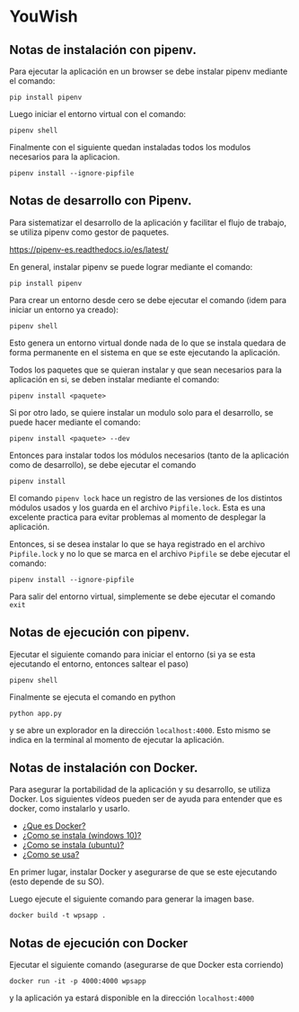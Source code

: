 # YouWish
## Notas de instalación con pipenv.

Para ejecutar la aplicación en un browser se debe instalar pipenv mediante el comando:

```
pip install pipenv
```

Luego iniciar el entorno virtual con el comando:
```
pipenv shell
```

Finalmente con el siguiente quedan instaladas todos los modulos necesarios para la aplicacion.
```
pipenv install --ignore-pipfile
```

## Notas de desarrollo con Pipenv.

Para sistematizar el desarrollo de la aplicación y facilitar el flujo de trabajo, se utiliza pipenv como gestor de paquetes. 

https://pipenv-es.readthedocs.io/es/latest/

En general, instalar pipenv se puede lograr mediante el comando:

```
pip install pipenv
```

Para crear un entorno desde cero se debe ejecutar el comando (idem para iniciar un entorno ya creado):

```
pipenv shell
```

Esto genera un entorno virtual donde nada de lo que se instala quedara de forma permanente en el sistema en que se este ejecutando la aplicación.

Todos los paquetes que se quieran instalar y que sean necesarios para la aplicación en si, se deben instalar mediante el comando:

```
pipenv install <paquete>
```

Si por otro lado, se quiere instalar un modulo solo para el desarrollo, se puede hacer mediante el comando:

```
pipenv install <paquete> --dev
```

Entonces para instalar todos los módulos necesarios (tanto de la aplicación como de desarrollo), se debe ejecutar el comando 

```
pipenv install
```

El comando `pipenv lock` hace un registro de las versiones de los distintos módulos usados y los guarda en el archivo `Pipfile.lock`. Esta es una excelente practica para evitar problemas al momento de desplegar la aplicación. 

Entonces, si se desea instalar lo que se haya registrado en el archivo `Pipfile.lock` y no lo que se marca en el archivo `Pipfile` se debe ejecutar el comando:

```
pipenv install --ignore-pipfile
```

Para salir del entorno virtual, simplemente se debe ejecutar el comando `exit`

## Notas de ejecución con pipenv.

Ejecutar el siguiente comando para iniciar el entorno (si ya se esta ejecutando el entorno, entonces saltear el paso)

```
pipenv shell
```

Finalmente se ejecuta el comando en python

```
python app.py
```

y se abre un explorador en la dirección `localhost:4000`. Esto mismo se indica en la terminal al momento de ejecutar la aplicación.



## Notas de instalación con Docker.

Para asegurar la portabilidad de la aplicación y su desarrollo, se utiliza Docker. Los siguientes vídeos pueden ser de ayuda para entender que es docker, como instalarlo y usarlo.

- [¿Que es Docker?](https://www.youtube.com/watch?v=hQgvt-s-AHQ)
- [¿Como se instala (windows 10)?](https://www.youtube.com/watch?v=BK-C2RofmTE) 
- [¿Como se instala (ubuntu)?](https://www.youtube.com/watch?v=BK-C2RofmTE)
- [¿Como se usa?](https://www.youtube.com/watch?v=YENw-bNHZwg&t=1464s)

En primer lugar, instalar Docker y asegurarse de que se este ejecutando (esto depende de su SO).

Luego ejecute el siguiente comando para generar la imagen base.

```
docker build -t wpsapp .
```



## Notas de ejecución con Docker

Ejecutar el siguiente comando (asegurarse de que Docker esta corriendo)

```
docker run -it -p 4000:4000 wpsapp
```

y la aplicación ya estará disponible en la dirección `localhost:4000`